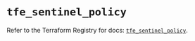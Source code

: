 # `tfe_sentinel_policy`

Refer to the Terraform Registry for docs: [`tfe_sentinel_policy`](https://registry.terraform.io/providers/hashicorp/tfe/0.56.0/docs/resources/sentinel_policy).
